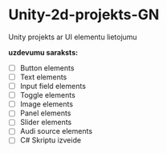 # Unity-2d-projekts-GN
Unity projekts ar UI elementu lietojumu

**uzdevumu saraksts:**
- [ ] Button elements
- [ ] Text elements
- [ ] Input field elements
- [ ] Toggle elements
- [ ] Image elements
- [ ] Panel elements
- [ ] Slider elements
- [ ] Audi source elements
- [ ] C# Skriptu izveide
